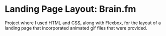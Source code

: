 # Landing Page Layout: Brain.fm

Project where I used HTML and CSS, along with Flexbox, for the layout of a landing page that incorporated animated gif files that were provided.
